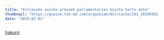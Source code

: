 ```yaml
---
title: "Altsasuko auziko presoek parlamentarien bisita hartu dute"
thumbnail: "https://guaixe.tok-md.com/argazkiak/Nsl/cache/291_20190301_Altsasukoak_Aske_kongresuko_politikariak_Zaballan_bisitan_EHCONGRESO_tokikom_735x413.jpg"
date: "2019-02-01"
---
```

[Irakurri](https://guaixe.eus/altsasu/1551447093236-altsasuko-auziko-presoek-parlamentarien-bisita-hartu-dute)
